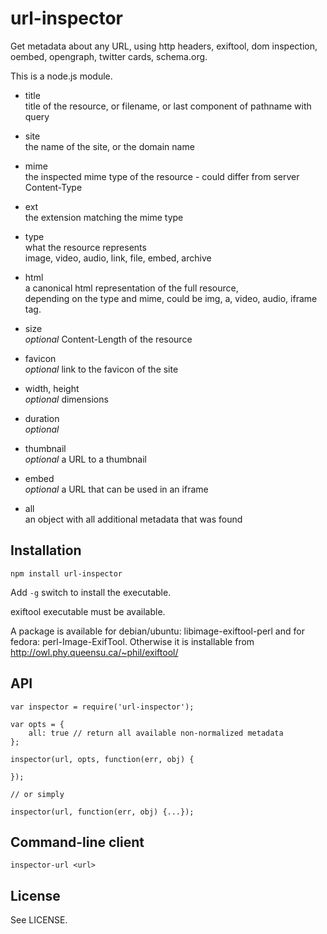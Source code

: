 url-inspector
=============

Get metadata about any URL,
using http headers, exiftool, dom inspection, oembed, opengraph, twitter cards, schema.org.

This is a node.js module.


* title  
  title of the resource, or filename, or last component of pathname with query

* site  
  the name of the site, or the domain name

* mime  
  the inspected mime type of the resource - could differ from server Content-Type

* ext  
  the extension matching the mime type

* type  
  what the resource represents  
  image, video, audio, link, file, embed, archive

* html  
  a canonical html representation of the full resource,  
  depending on the type and mime, could be img, a, video, audio, iframe tag.

* size  
  *optional* Content-Length of the resource

* favicon  
  *optional* link to the favicon of the site

* width, height  
  *optional* dimensions

* duration  
  *optional*

* thumbnail  
  *optional* a URL to a thumbnail

* embed  
  *optional* a URL that can be used in an iframe

* all  
  an object with all additional metadata that was found


Installation
------------

```
npm install url-inspector
```

Add `-g` switch to install the executable.

exiftool executable must be available.

A package is available for debian/ubuntu: libimage-exiftool-perl
and for fedora: perl-Image-ExifTool.
Otherwise it is installable from
http://owl.phy.queensu.ca/~phil/exiftool/


API
---

```
var inspector = require('url-inspector');

var opts = {
	all: true // return all available non-normalized metadata
};

inspector(url, opts, function(err, obj) {

});

// or simply

inspector(url, function(err, obj) {...});

```

Command-line client
-------------------

```
inspector-url <url>
```

License
-------

See LICENSE.

